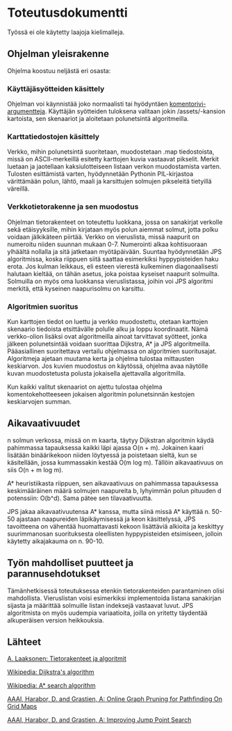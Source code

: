 # Toteutusdokumentti 
Työssä ei ole käytetty laajoja kielimalleja. 

## Ohjelman yleisrakenne 
Ohjelma koostuu neljästä eri osasta: 

### Käyttäjäsyötteiden käsittely 
Ohjelman voi käynnistää joko normaalisti tai hyödyntäen [komentorivi-argumentteja](https://github.com/Wincewind/tiralabra/blob/main/README.md#p%C3%A4%C3%A4ohjelman-k%C3%A4ynnist%C3%A4minen-komentorivi-argumenteilla). Käyttäjän syötteiden tuloksena valitaan jokin /assets/-kansion kartoista, sen skenaariot ja aloitetaan polunetsintä algoritmeilla. 

### Karttatiedostojen käsittely 
Verkko, mihin polunetsintä suoritetaan, muodostetaan .map tiedostoista, missä on ASCII-merkeillä esitetty karttojen kuvia vastaavat pikselit. Merkit luetaan ja jaotellaan kaksiulotteiseen listaan verkon muodostamista varten. Tulosten esittämistä varten, hyödynnetään Pythonin PIL-kirjastoa värittämään polun, lähtö, maali ja karsittujen solmujen pikseleitä tietyillä väreillä. 

### Verkkotietorakenne ja sen muodostus 
Ohjelman tietorakenteet on toteutettu luokkana, jossa on sanakirjat verkolle sekä etäisyyksille, mihin kirjataan myös polun aiemmat solmut, jotta polku voidaan jälkikäteen piirtää. Verkko on vieruslista, missä naapurit on numeroitu niiden suunnan mukaan 0-7. Numerointi alkaa kohtisuoraan ylhäältä nollalla ja sitä jatketaan myötäpäivään. Suuntaa hyödynnetään JPS algoritmissa, koska riippuen siitä saattaa esimerkiksi hyppypisteiden haku erota. Jos kulman leikkaus, eli esteen vierestä kulkeminen diagonaalisesti halutaan kieltää, on tähän asetus, joka poistaa kyseiset naapurit solmuilta. Solmuilla on myös oma luokkansa vieruslistassa, joihin voi JPS algoritmi merkitä, että kyseinen naapurisolmu on karsittu. 

### Algoritmien suoritus 
Kun karttojen tiedot on luettu ja verkko muodostettu, otetaan karttojen skenaario tiedoista etsittävälle polulle alku ja loppu koordinaatit. Nämä verkko-olion lisäksi ovat algoritmeilla ainoat tarvittavat syötteet, jonka jälkeen polunetsintää voidaan suorittaa Dijkstra, A* ja JPS algoritmeilla. Pääasiallinen suoritettava vertailu ohjelmassa on algoritmien suoritusajat. Algoritmeja ajetaan muutama kerta ja ohjelma tulostaa mittausten keskiarvon. Jos kuvien muodostus on käytössä, ohjelma avaa näytölle kuvan muodostetusta polusta jokaisella ajettavalla algoritmilla. 

Kun kaikki valitut skenaariot on ajettu tulostaa ohjelma komentokehotteeseen jokaisen algoritmin polunetsinnän kestojen keskiarvojen summan.  

## Aikavaativuudet 

n solmun verkossa, missä on m kaarta, täytyy Dijkstran algoritmin käydä pahimmassa tapauksessa kaikki läpi ajassa O(n + m). Jokainen kaari lisätään binäärikekoon niiden löytyessä ja poistetaan sieltä, kun se käsitellään, jossa kummassakin kestää O(m log m). Tällöin aikavaativuus on siis O(n + m log m). 

A* heuristiikasta riippuen, sen aikavaativuus on pahimmassa tapauksessa keskimääräinen määrä solmujen naapureita b, lyhyimmän polun pituuden d potenssiin: O(b^d). Sama pätee sen tilavaativuutta. 

JPS jakaa aikavaativuutensa A* kanssa, mutta siinä missä A* käyttää n. 50-50 ajastaan naapureiden läpikäymisessä ja keon käsittelyssä, JPS tavoitteena on vähentää huomattavasti kekoon lisättäviä alkioita ja keskittyy suurimmanosan suorituksesta oleellisten hyppypisteiden etsimiseen, jolloin käytetty aikajakauma on n. 90-10. 

## Työn mahdolliset puutteet ja parannusehdotukset 

Tämänhetkisessä toteutuksessa etenkin tietorakenteiden parantaminen olisi mahdollista. Vieruslistan voisi esimerkiksi implementoida listana sanakirjan sijasta ja määrittää solmuille listan indeksejä vastaavat luvut. JPS algoritmista on myös uudempia variaatioita, joilla on yritetty täydentää alkuperäisen version heikkouksia. 

## Lähteet 

[A. Laaksonen: Tietorakenteet ja algoritmit](https://www.cs.helsinki.fi/u/ahslaaks/tirakirja/) 

[Wikipedia: Dijkstra's algorithm](https://en.wikipedia.org/wiki/Dijkstra%27s_algorithm) 

[Wikipedia: A* search algorithm](https://en.wikipedia.org/wiki/A*_search_algorithm) 

[AAAI, Harabor, D. and Grastien, A: Online Graph Pruning for Pathfinding On Grid Maps](https://doi.org/10.1609/aaai.v25i1.7994) 

[AAAI, Harabor, D. and Grastien, A: Improving Jump Point Search](https://doi.org/10.1609/icaps.v24i1.13633) 
